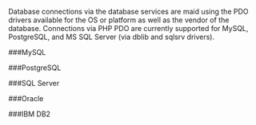 Database connections via the database services are maid using the PDO drivers available for the OS or platform as well as the vendor of the database. Connections via PHP PDO are currently supported for MySQL, PostgreSQL, and MS SQL Server (via dblib and sqlsrv drivers).

###MySQL

###PostgreSQL

###SQL Server

###Oracle

###IBM DB2